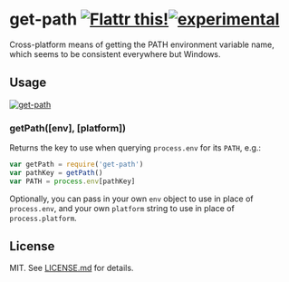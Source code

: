 # get-path [![Flattr this!](https://api.flattr.com/button/flattr-badge-large.png)](https://flattr.com/submit/auto?user_id=hughskennedy&url=http://github.com/hughsk/get-path&title=get-path&description=hughsk/get-path%20on%20GitHub&language=en_GB&tags=flattr,github,javascript&category=software)[![experimental](http://hughsk.github.io/stability-badges/dist/experimental.svg)](http://github.com/hughsk/stability-badges) #

Cross-platform means of getting the PATH environment variable name, which seems
to be consistent everywhere but Windows.

## Usage ##

[![get-path](https://nodei.co/npm/get-path.png?mini=true)](https://nodei.co/npm/get-path)

### getPath([env], [platform]) ###

Returns the key to use when querying `process.env` for its `PATH`, e.g.:

``` javascript
var getPath = require('get-path')
var pathKey = getPath()
var PATH = process.env[pathKey]
```

Optionally, you can pass in your own `env` object to use in place of
`process.env`, and your own `platform` string to use in place of
`process.platform`.

## License ##

MIT. See [LICENSE.md](http://github.com/hughsk/get-path/blob/master/LICENSE.md) for details.
